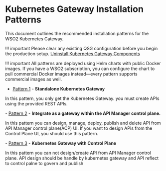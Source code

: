 # Kubernetes Gateway Installation Patterns

This document outlines the recommended installation patterns for the WSO2 Kubernetes Gateway. 

!!! important
    Please clear any existing QSG configuration before you begin the production setup.
    <a href="../../uninstall/" target="_blank">Uninstall Kubernetes Gateway Components</a>

!!! important
    All patterns are deployed using Helm charts with public Docker images. If you have a WSO2 subscription, you can configure the chart to pull commercial Docker images instead—every pattern supports commercial images as well.

- <a href="../../deployment/apk-data-plane-deployment-patterns" target="_blank">Pattern 1</a> - <b>Standalone Kubernetes Gateway</b>
<p>In this pattern, you only get the Kubernetes Gateway. you must create APIs using the provided REST APIs.</p>
- <a href="../../deployment/apk-as-gateway-in-apim-deployment-patterns" target="_blank">Pattern 2</a> - <b>Integrate as a gateway within the API Manager control plane. </b><p>
In this pattern you can design, manage, deploy, publish and delete API from API Manager control plane(ACP) UI. If you want to design APIs from the Control Plane UI, you should use this pattern.</p>
- <a href="../../deployment/apk-with-apim-cp-deployment-patterns" target="_blank">Pattern 3</a> - <b>Kubernetes Gateway with Control Plane</b></a> <p>
In this pattern you can not design/create API from API Manager control plane. API design should be handle by kubernetes gateway and API reflect to control palne to govern and publish</p>

